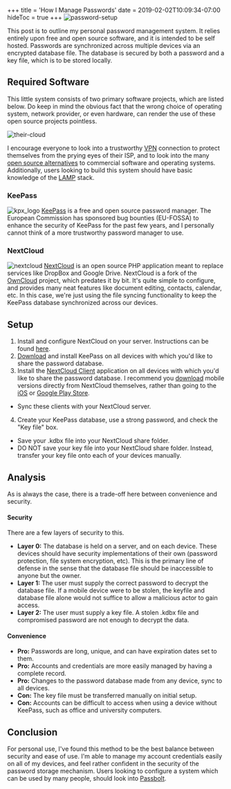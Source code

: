 +++
title = 'How I Manage Passwords'
date = 2019-02-02T10:09:34-07:00
hideToc = true
+++
![password-setup](/posts/images/how-i-manage-passwords/password_setup.png)

This post is to outline my personal password management system. It relies entirely upon free and open source software, and it is intended to be self hosted. Passwords are synchronized across multiple devices via an encrypted database file. The database is secured by both a password and a key file, which is to be stored locally.  

## Required Software ##
This little system consists of two primary software projects, which are listed below. Do keep in mind the obvious fact that the wrong choice of operating system, network provider, or even hardware, can render the use of these open source projects pointless.

![their-cloud](/posts/images/how-i-manage-passwords/their_cloud.png)

I encourage everyone to look into a trustworthy [VPN](https://protonvpn.com/) connection to protect themselves from the prying eyes of their ISP, and to look into the many [open source alternatives](https://prism-break.org/en/) to commercial software and operating systems.
Additionally, users looking to build this system should have basic knowledge of the [LAMP](https://en.wikipedia.org/wiki/LAMP_%28software_bundle%29) stack.

### KeePass ###
![kpx_logo](/posts/images/how-i-manage-passwords/kpx_logo_main.png)
[KeePass](https://keepass.info/) is a free and open source password manager. The European Commission has sponsored bug bounties (EU-FOSSA) to enhance the security of KeePass for the past few years, and I personally cannot think of a more trustworthy password manager to use.

### NextCloud ###
![nextcloud](/posts/images/how-i-manage-passwords/nextcloud.png)
[NextCloud](https://nextcloud.com) is an open source PHP application meant to replace services like DropBox and Google Drive. NextCloud is a fork of the [OwnCloud](https://owncloud.org/) project, which predates it by bit.  It's quite simple to configure, and provides many neat features like document editing, contacts, calendar, etc. In this case, we're just using the file syncing functionality to keep the KeePass database synchronized across our devices.


## Setup ##
 1. Install and configure NextCloud on your server. Instructions can be found [here](https://nextcloud.com/install/#instructions-server).
 2. [Download](https://keepass.info/download.html) and install KeePass on all devices with which you'd like to share the password database.
 3. Install the [NextCloud Client](https://nextcloud.com/install/#install-clients) application on all devices with which you'd like to share the password database. I recommend you [download](https://nextcloud.com/install/#install-clients) mobile versions directly from NextCloud themselves, rather than going to the [iOS]((https://prism-break.org/en/categories/ios/)) or [Google Play Store](https://prism-break.org/en/categories/android/).
   * Sync these clients with your NextCloud server.
 4. Create your KeePass database, use a strong password, and check the "Key file" box.
   * Save your .kdbx file into your NextCloud share folder.
   * DO NOT save your key file into your NextCloud share folder. Instead, transfer your key file onto each of your devices manually.



## Analysis ##
As is always the case, there is a trade-off here between convenience and security.

#### Security ####
There are a few layers of security to this.

 * **Layer 0:** The database is held on a server, and on each device. These devices should have security implementations of their own (password protection, file system encryption, etc). This is the primary line of defense in the sense that the database file should be inaccessible to anyone but the owner.
 * **Layer 1:** The user must supply the correct password to decrypt the database file. If a mobile device were to be stolen, the keyfile and database file alone would not suffice to allow a malicious actor to gain access.
 * **Layer 2:** The user must supply a key file. A stolen .kdbx file and compromised password are not enough to decrypt the data.

#### Convenience ####
 * **Pro:** Passwords are long, unique, and can have expiration dates set to them.
 * **Pro:** Accounts and credentials are more easily managed by having a complete record.
 * **Pro:** Changes to the password database made from any device, sync to all devices.
 * **Con:** The key file must be transferred manually on initial setup.
 * **Con:** Accounts can be difficult to access when using a device without KeePass, such as office and university computers.

## Conclusion ##
 For personal use, I've found this method to be the best balance between security and ease of use. I'm able to manage my account credentials easily on all of my devices, and feel rather confident in the security of the password storage mechanism. Users looking to configure a system which can be used by many people, should look into [Passbolt](https://www.passbolt.com/).